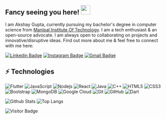## Fancy seeing you here! <img src="https://raw.githubusercontent.com/aemmadi/aemmadi/master/wave.gif" width="30px">

I am Akshay Gupta, currently pursuing my bachelor's degree in computer science from [Manipal Institute Of Technology](https://manipal.edu/mit.html). I am a tech enthusiast & an open-source advocate. I am always open to collaborating on projects and innovative/disruptive ideas. Find out more about me & feel free to connect with me here:

[![Linkedin Badge](https://img.shields.io/badge/-AkshayGupta-blue?style=flat-square&logo=Linkedin&logoColor=white&link=https://www.linkedin.com/in/akshay-gupta-92b2b91b7/)](https://www.linkedin.com/in/akshay-gupta-92b2b91b7/)
[![Instagram Badge](https://img.shields.io/badge/-AkshayGupta-purple?style=flat-square&logo=instagram&logoColor=white&link=https://instagram.com/_akshayygupta_/)](https://www.instagram.com/_akshayygupta_/)
[![Gmail Badge](https://img.shields.io/badge/-akshaygupta@duck.com-c14438?style=flat-square&logo=Gmail&logoColor=white&link=mailto:AkshayGupta)](mailto:akshaygupta@duck.com)

## ⚡ Technologies

![Flutter](https://img.shields.io/badge/Flutter-%2302569B.svg?style=for-the-badge&logo=Flutter&logoColor=white)
![JavaScript](https://img.shields.io/badge/-JavaScript-black?style=flat-square&logo=javascript)
![Nodejs](https://img.shields.io/badge/-Nodejs-black?style=flat-square&logo=Node.js)
![React](https://img.shields.io/badge/-React-black?style=flat-square&logo=react)
![Java](https://img.shields.io/badge/-java-E34A86?style=flat-square&logo=java)
![C++](https://img.shields.io/badge/-C++-00599C?style=flat-square&logo=c)
![HTML5](https://img.shields.io/badge/-HTML5-E34F26?style=flat-square&logo=html5&logoColor=white)
![CSS3](https://img.shields.io/badge/-CSS3-1572B6?style=flat-square&logo=css3)
![Bootstrap](https://img.shields.io/badge/-Bootstrap-563D7C?style=flat-square&logo=bootstrap)
![MongoDB](https://img.shields.io/badge/-MongoDB-black?style=flat-square&logo=mongodb)
![Google Cloud](https://img.shields.io/badge/Google%20Cloud-black?style=flat-square&logo=google-cloud)
![Git](https://img.shields.io/badge/-Git-black?style=flat-square&logo=git)
![GitHub](https://img.shields.io/badge/-GitHub-181717?style=flat-square&logo=github)
![Dart](https://img.shields.io/badge/dart-%230175C2.svg?style=for-the-badge&logo=dart&logoColor=white)


![Github Stats](https://github-readme-stats.vercel.app/api?username=agakshay304&count_private=true&show_icons=true&include_all_commits=true)
![Top Langs](https://github-readme-stats.vercel.app/api/top-langs/?username=agakshay304&hide=TeX&layout=compact)

![Visitor Badge](https://visitor-badge.laobi.icu/badge?page_id=agakshay304.agakshay304)
